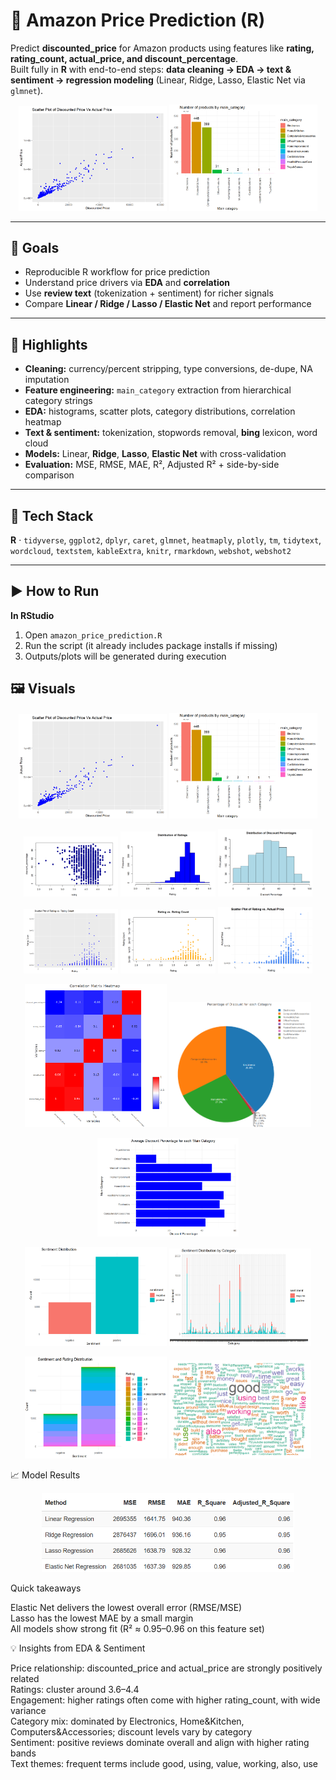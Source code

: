 # 🛒 Amazon Price Prediction (R)

Predict **discounted_price** for Amazon products using features like
**rating, rating_count, actual_price, and discount_percentage**.  
Built fully in **R** with end-to-end steps: **data cleaning → EDA → text & sentiment → regression modeling**
(Linear, Ridge, Lasso, Elastic Net via `glmnet`).

<p align="center">
  <img src="Assets/SS_4.png" width="47%" alt="Discounted vs Actual Price scatter"/>
  <img src="Assets/SS_7.png" width="47%" alt="Correlation matrix heatmap"/>
</p>

---

## 🎯 Goals
- Reproducible R workflow for price prediction
- Understand price drivers via **EDA** and **correlation**
- Use **review text** (tokenization + sentiment) for richer signals
- Compare **Linear / Ridge / Lasso / Elastic Net** and report performance

---

## 🚀 Highlights
- **Cleaning:** currency/percent stripping, type conversions, de-dupe, NA imputation  
- **Feature engineering:** `main_category` extraction from hierarchical category strings  
- **EDA:** histograms, scatter plots, category distributions, correlation heatmap  
- **Text & sentiment:** tokenization, stopwords removal, **bing** lexicon, word cloud  
- **Models:** Linear, **Ridge**, **Lasso**, **Elastic Net** with cross-validation  
- **Evaluation:** MSE, RMSE, MAE, R², Adjusted R² + side-by-side comparison

---

## 🧰 Tech Stack
**R** · `tidyverse`, `ggplot2`, `dplyr`, `caret`, `glmnet`, `heatmaply`, `plotly`, `tm`, `tidytext`,  
`wordcloud`, `textstem`, `kableExtra`, `knitr`, `rmarkdown`, `webshot`, `webshot2`

---


## ▶️ How to Run

**In RStudio**
1. Open `amazon_price_prediction.R`
2. Run the script (it already includes package installs if missing)
3. Outputs/plots will be generated during execution

## 🖼️ Visuals

<!-- Hero: strongest pair --> <p align="center"> <img src="Assets/SS_4.png" width="47%" alt="Discounted vs Actual Price scatter"/> <img src="Assets/SS_7.png" width="47%" alt="Correlation matrix heatmap"/> </p> <!-- EDA grid --> <p align="center"> <img src="Assets/SS_1.png" width="30%" alt="Rating vs Discount % (scatter)"/> <img src="Assets/SS_2.png" width="30%" alt="Distribution of Ratings (histogram)"/> <img src="Assets/SS_6.png" width="30%" alt="Distribution of Discount % (histogram)"/> </p> <p align="center"> <img src="Assets/SS_3.png" width="30%" alt="Rating vs Rating Count (ggplot)"/> <img src="Assets/SS_5.png" width="30%" alt="Rating vs Rating Count (base R)"/> <img src="Assets/SS_14.png" width="30%" alt="Rating vs Actual Price (scatter)"/> </p> <!-- Category mix --> <p align="center"> <img src="Assets/SS_8.png" width="45%" alt="Products by Main Category (bar chart)"/> <img src="Assets/SS_9.png" width="45%" alt="Discount share by Category (pie)"/> </p> <p align="center"> <img src="Assets/SS_10.png" width="45%" alt="Average Discount % by Category (bar)"/> </p> <!-- Text & sentiment --> <p align="center"> <img src="Assets/SS_11.png" width="45%" alt="Sentiment Distribution"/> <img src="Assets/SS_12.png" width="45%" alt="Sentiment Distribution by Category"/> </p> <p align="center"> <img src="Assets/SS_13.png" width="45%" alt="Sentiment stacked by Rating buckets"/> <img src="Assets/World_Cloud.png" width="45%" alt="Word cloud of frequent terms"/> </p>



📈 Model Results
<p align="center"> <img src="Assets/Results.png" width="80%" alt="Model comparison table: Linear, Ridge, Lasso, Elastic Net"/> </p>

Quick takeaways

Elastic Net delivers the lowest overall error (RMSE/MSE)  
Lasso has the lowest MAE by a small margin  
All models show strong fit (R² ≈ 0.95–0.96 on this feature set)  

💡 Insights from EDA & Sentiment

Price relationship: discounted_price and actual_price are strongly positively related  
Ratings: cluster around 3.6–4.4  
Engagement: higher ratings often come with higher rating_count, with wide variance  
Category mix: dominated by Electronics, Home&Kitchen, Computers&Accessories; discount levels vary by category  
Sentiment: positive reviews dominate overall and align with higher rating bands  
Text themes: frequent terms include good, using, value, working, also, use  
